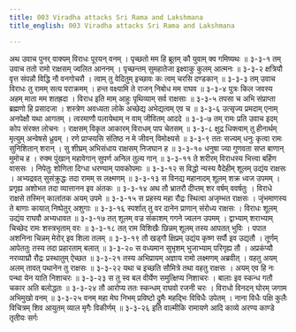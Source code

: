 ```yaml
---
title: 003 Viradha attacks Sri Rama and Lakshmana
title_english: 003 Viradha attacks Sri Rama and Lakshmana

---
```

<div class="audioEmbed"  caption="श्रीराम-हरिसीताराममूर्ति-घनपाठिभ्यां वचनम्" src="https://archive.org/download/Ramayana-recitation-Sriram-harisItArAmamUrti-Ghanapaati-v2/Kanda_3/Kanda_3_ARK-003-Rama_Viradha_Yudhdham.mp3"></div>
अथ उवाच पुनर् वाक्यम् विराधः पूरयन् वनम् ।  
पृच्छतो मम हि ब्रूतम् कौ युवाम् क्व गमिष्यथः ॥ ३-३-१  
तम् उवाच ततो रामो राक्षसम् ज्वलित आननम् ।  
पृच्छन्तम् सुमहातेजा इक्ष्वाकु कुलम् आत्मनः ॥ ३-३-२  
क्षत्रियौ वृत्त संपन्नौ विद्धि नौ वनगोचरौ ।  
त्वाम् तु वेदितुम् इच्छावः कः त्वम् चरसि दण्डकान् ॥ ३-३-३  
तम् उवाच विराधः तु रामम् सत्य पराक्रमम् ।  
हन्त वक्ष्यामि ते राजन् निबोध मम राघव ॥ ३-३-४  
पुत्रः किल जवस्य अहम् माता मम शतह्रदा ।  
विराध इति माम् आहुः पृथिव्याम् सर्व राक्षसाः ॥ ३-३-५  
तपसा च अभि संप्राप्ता ब्रह्मणो हि प्रसादजा ।  
शस्त्रेण अवध्यता लोके अच्छेद्य अभेद्यत्वम् एव च ॥ ३-३-६  
उत्सृज्य प्रमदाम् एनाम् अनपेक्षौ यथा आगतम् ।  
त्वरमाणौ पलायेथाम् न वाम् जीवितम् आददे ॥ ३-३-७  
तम् रामः प्रति उवाच इदम् कोप संरक्त लोचनः ।  
राक्षसम् विकृत आकारम् विराधम् पाप चेतसम् ॥ ३-३-८  
क्षुद्र धिक्त्वाम् तु हीनार्थम् मृत्युम् अन्वेषसे ध्रुवम् ।  
रणे प्राप्स्यसि संतिष्ठ न मे जीवन् विमोक्ष्यसे ॥ ३-३-९  
ततः सज्यम् धनुः कृत्वा रामः सुनिशितान् शरान् ।  
सु शीघ्रम् अभिसंधाय राक्षसम् निजघान ह ॥ ३-३-१०  
धनुषा ज्या गुणवता सप्त बाणान् मुमोच ह ।  
रुक्म पुंखान् महावेगान् सुपर्ण अनिल तुल्य गान् ॥ ३-३-११  
ते शरीरम् विराधस्य भित्त्वा बर्हिण वाससः ।  
निपेतुः शोणिता दिग्धा धरण्याम् पावकोपमाः ॥ ३-३-१२  
स विद्धो न्यस्य वैदेहीम् शूलम् उद्यंय राक्षसः ।  
अभ्यद्रवत् सुसंक्रुद्धः तदा रामम् स लक्ष्मणम् ॥ ३-३-१३  
स विनद्य महानादम् शूलम् शक्र ध्वज उपमम् ।  
प्रगृह्य अशोभत तदा व्यात्तानन इव अंतकः ॥ ३-३-१४  
अथ तौ भ्रातरौ दीप्तम् शर वर्षम् ववर्षतुः ।  
विराधे राक्षसे तस्मिन् कालांतक अयम् उपमे ॥ ३-३-१५  
स प्रहस्य महा रौद्रः स्थित्वा अजृम्भत राक्षसः ।  
जृंभमाणस्य ते बाणाः कायात् निष्पेतुर् अशुगाः ॥ ३-३-१६  
स्पर्शात् तु वर दानेन प्राणान् संरोध्य राक्षसः ।  
विराधः शूलम् उद्यंय राघवौ अभ्यधावत ॥ ३-३-१७  
तत् शूलम् वज्र संकाशम् गगने ज्वलन उपमम् ।  
द्वाभ्याम् शराभ्याम् चिच्छेद रामः शस्त्रभृताम् वरः ॥ ३-३-१८  
तत् राम विशिखैः छिन्नम् शूलम् तस्य आपतत् भुविः ।  
पपात अशनिना चिन्नम् मेरोर् इव शिला तलम् ॥ ३-३-१९  
तौ खड्गौ क्षिप्रम् उद्यंय कृष्ण सर्पौ इव उद्यतौ ।  
तूर्णम् आपेततुः तस्य तदा प्रहारताम् बलात् ॥ ३-३-२०  
स वध्यमान सुभृशम् भुजाभ्याम् परिगृह्य तौ ।  
अप्रकंप्यौ नरव्याघ्रौ रौद्रः प्रस्थातुम् ऐच्छत ॥ ३-३-२१  
तस्य अभिप्रायम् अज्ञाय रामो लक्ष्मणम् अब्रवीत् ।  
वहतु अयम् अलम् तावत् पथानेन तु राक्षसः ॥ ३-३-२२  
यथा च इच्छति सौमित्रे तथा वहतु राक्षसः ।  
अयम् एव हि नः पन्था येन याति निशाचरः ॥ ३-३-२३  
स तु स्व बल वीर्येण समुत्क्षिप्य निशाचरः ।  
बालाः इव स्कन्ध गतौ चकार अति बलोद्धतः ॥ ३-३-२४  
तौ आरोप्य ततः स्कन्धम् राघवो रजनी चरः ।  
विराधो विनदन् घोरम् जगाम अभिमुखो वनम् ॥ ३-३-२५  
वनम् महा मेघ निभम् प्रविष्टो  
द्रुमैः महद्भिः विविधैः उपेतम् ।  
नाना विधैः पक्षि कुलैः विचित्रम्  
शिव आयुतम् व्याल मृगैः विकीर्णम् ॥ ३-३-२६  
इति वाल्मीकि रामायणे आदि काव्ये अरण्य काण्डे तृतीयः सर्गः